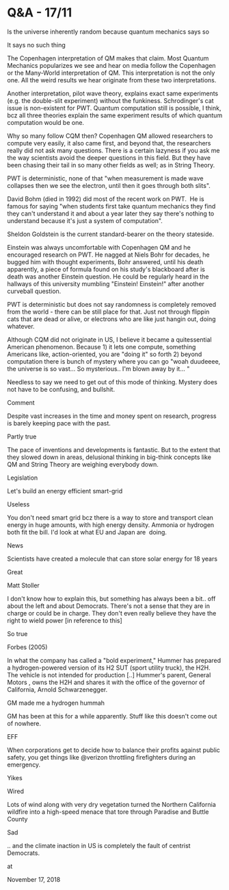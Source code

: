 # Q&A - 17/11
Is the universe inherently random because quantum mechanics says so

It says no such thing

The Copenhagen interpretation of QM makes that claim. Most Quantum Mechanics popularizes we see and hear on media follow the Copenhagen or the Many-World interpretation of QM. This interpretation is not the only one. All the weird results we hear originate from these two interpretations.

Another interpretation, pilot wave theory, explains exact same experiments (e.g. the double-slit experiment) without the funkiness. Schrodinger's cat issue is non-existent for PWT. Quantum computation still is possible, I think, bcz all three theories explain the same experiment results of which quantum computation would be one.

Why so many follow CQM then? Copenhagen QM allowed researchers to compute very easily, it also came first, and beyond that, the researchers really did not ask many questions. There is a certain lazyness if you ask me the way scientists avoid the deeper questions in this field. But they have been chasing their tail in so many other fields as well; as in String Theory.

PWT is deterministic, none of that "when measurement is made wave collapses then we see the electron, until then it goes through both slits".

David Bohm (died in 1992) did most of the recent work on PWT.  He is famous for saying "when students first take quantum mechanics they find they can't understand it and about a year later they say there's nothing to understand because it's just a system of computation".

Sheldon Goldstein is the current standard-bearer on the theory stateside.

Einstein was always uncomfortable with Copenhagen QM and he encouraged research on PWT.
He nagged at Niels Bohr for decades, he bugged him with thought experiments, Bohr answered, until his death apparently, a piece of formula found on his study's blackboard after is death was another Einstein question. He could be regularly heard in the hallways of this university mumbling "Einstein! Einstein!" after another curveball question.

PWT is deterministic but does not say randomness is completely removed from the world - there can be still place for that. Just not through flippin cats that are dead or alive, or electrons who are like just hangin out, doing whatever.

Although CQM did not originate in US, I believe it became a quitessential American phenomenon. Because 1) it lets one compute, something Americans like, action-oriented, you are "doing it" so forth 2) beyond computation there is bunch of mystery where you can go "woah duudeeee, the universe is so vast... So mysterious.. I'm blown away by it... "

Needless to say we need to get out of this mode of thinking. Mystery does not have to be confusing, and bullshit.

Comment

Despite vast increases in the time and money spent on research, progress is barely keeping pace with the past.

Partly true

The pace of inventions and developments is fantastic. But to the extent that they slowed down in areas, delusional thinking in big-think concepts like QM and String Theory are weighing everybody down.



Legislation



Let's build an energy efficient smart-grid



Useless



You don't need smart grid bcz there is a way to store and transport clean energy in huge amounts, with high energy density. Ammonia or hydrogen both fit the bill. I'd look at what EU and Japan are  doing. 



News



Scientists have created a molecule that can store solar energy for 18 years



Great



Matt Stoller



I don't know how to explain this, but something has always been a bit.. off about the left and about Democrats. There's not a sense that they are in charge or could be in charge. They don't even really believe they have the right to wield power [in reference to this]



So true



Forbes (2005)



In what the company has called a "bold experiment," Hummer has prepared a hydrogen-powered version of its H2 SUT (sport utility truck), the H2H. The vehicle is not intended for production [..] Hummer's parent, General Motors , owns the H2H and shares it with the office of the governor of California, Arnold Schwarzenegger.



GM made me a hydrogen hummah



GM has been at this for a while apparently. Stuff like this doesn't come out of nowhere.



EFF



When corporations get to decide how to balance their profits against public safety, you get things like @verizon throttling firefighters during an emergency.



Yikes



Wired



Lots of wind along with very dry vegetation turned the Northern California wildfire into a high-speed menace that tore through Paradise and Buttle County



Sad



.. and the climate inaction in US is completely the fault of centrist Democrats. 








at

November 17, 2018















